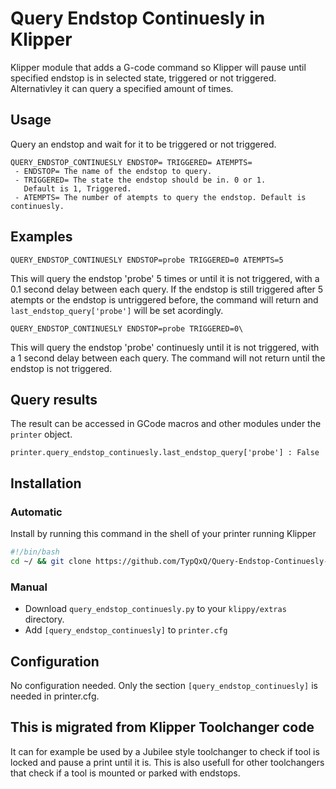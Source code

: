 # Query Endstop Continuesly in Klipper

Klipper module that adds a G-code command so Klipper will pause until
specified endstop is in selected state, triggered or not triggered.
Alternativley it can query a specified amount of times.

## Usage

Query an endstop and wait for it to be triggered or not triggered.

```text
QUERY_ENDSTOP_CONTINUESLY ENDSTOP= TRIGGERED= ATEMPTS=
 - ENDSTOP= The name of the endstop to query.
 - TRIGGERED= The state the endstop should be in. 0 or 1.
   Default is 1, Triggered.
 - ATEMPTS= The number of atempts to query the endstop. Default is continuesly.
```

## Examples

```text
QUERY_ENDSTOP_CONTINUESLY ENDSTOP=probe TRIGGERED=0 ATEMPTS=5
```

This will query the endstop 'probe' 5 times or until it is not triggered, with
a 0.1 second delay between each query. If the endstop is still triggered after 5
atempts or the endstop is untriggered before, the command will return and
`last_endstop_query['probe']` will be set acordingly.

```text
QUERY_ENDSTOP_CONTINUESLY ENDSTOP=probe TRIGGERED=0\
```

This will query the endstop 'probe' continuesly until it is not triggered,
with a 1 second delay between each query. The command will not return until the
 endstop is not triggered.

## Query results

The result can be accessed in GCode macros and other modules under the
`printer` object.

```text
printer.query_endstop_continuesly.last_endstop_query['probe'] : False
```

## Installation

### Automatic

Install by running this command in the shell of your printer running Klipper

```bash
#!/bin/bash
cd ~/ && git clone https://github.com/TypQxQ/Query-Endstop-Continuesly-in-Klipper.git && bash ~/Query-Endstop-Continuesly-in-Klipper/install.sh
```

### Manual

- Download `query_endstop_continuesly.py` to your `klippy/extras` directory.
- Add `[query_endstop_continuesly]` to `printer.cfg`

## Configuration

No configuration needed. Only the section `[query_endstop_continuesly]` is
needed in printer.cfg.

## This is migrated from Klipper Toolchanger code

It can for example be used by a Jubilee style toolchanger to check if tool is
locked and pause a print until it is.
This is also usefull for other toolchangers that check if a tool is mounted or
parked with endstops.
